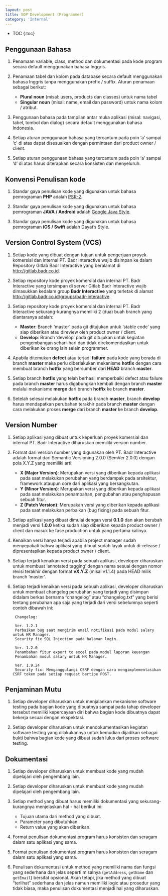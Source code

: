 ```yaml
---
layout: post
title: SOP Development (Programmer)
category: 'Internal'
---
```


* TOC
{:toc}

## Penggunaan Bahasa

1. Penamaan variable, class, method dan dokumentasi pada kode program secara default menggunakan bahasa Inggris.

2. Penamaan tabel dan kolom pada database secara default menggunakan bahasa Inggris tanpa menggunakan prefix / suffix. Aturan penamaan sebagai berikut:
    * **Plural noun** (misal: users, products dan classes) untuk nama tabel
    * **Singular noun** (misal: name, email dan password) untuk nama kolom / atribut.

3. Penggunaan bahasa pada tampilan antar muka aplikasi (misal: navigasi, tabel, tombol dan dialog) secara default menggunakan bahasa Indonesia.

4. Setiap aturan penggunaan bahasa yang tercantum pada poin ‘a’ sampai ‘c’ di atas dapat disesuaikan dengan permintaan dari product owner / client.

5. Setiap aturan penggunaan bahasa yang tercantum pada poin ‘a’ sampai ‘d’ di atas harus diterapkan secara konsisten dan menyeluruh.

<!-- break -->

## Konvensi Penulisan kode

1. Standar gaya penulisan kode yang digunakan untuk bahasa pemrograman **PHP** adalah [PSR-2](http://www.php-fig.org/psr/psr-2/).

2. Standar gaya penulisan kode yang digunakan untuk bahasa pemrograman **JAVA / Android** adalah [Google Java Style](https://google.github.io/styleguide/javaguide.html).

3. Standar gaya penulisan kode yang digunakan untuk bahasa pemrograman **iOS / Swift** adalah Dayat’s Style.

## Version Control System (VCS)

1. Setiap kode yang dibuat dengan tujuan untuk pengerjaan proyek komersial dan internal PT. Badr Interactive wajib disimpan ke dalam Repository Gitlab Badr Interactive yang beralamat di http://gitlab.badr.co.id.

2. Setiap repository kode proyek komersial dan internal PT. Badr Interactive yang tersimpan di server Gitlab Badr Interactive wajib dimasukkan kedalam group **Badr Interactive** yang terletak di alamat http://gitlab.badr.co.id/groups/badr-interactive.

3. Setiap repository kode proyek komersial dan internal PT. Badr Interactive sekurang-kurangnya memiliki 2 (dua) buah branch yang diantaranya adalah:
    * **Master**: Branch ‘master’ pada git ditujukan untuk ‘stable code’ yang siap diberikan atau direview oleh product owner / client.
    * **Develop**: Branch ‘develop’ pada git ditujukan untuk kegiatan pengembangan sehari-hari dan tidak direkomendasikan untuk diberikan ke orang lain selain programmer.

4. Apabila ditemukan **defect** atau terjadi **failure** pada kode yang berada di branch **master** maka perlu diberlakukan mekanisme **hotfix** dengan cara membuat branch **hotfix** yang bersumber dari **HEAD** branch **master**.

5. Setiap branch **hotfix** yang telah berhasil memperbaiki defect atau failure pada branch **master** harus digabungkan kembali dengan branch **master** melalui mekanisme **merge** dari branch **hotfix** ke branch **master**.

6. Setelah selesai melakukan **hotfix** pada branch **master**, branch **develop** harus mendapatkan perubahan terakhir pada branch **master** dengan cara melakukan proses **merge** dari branch **master** ke branch **develop**.

## Version Number

1. Setiap aplikasi yang dibuat untuk keperluan proyek komersial dan internal PT. Badr Interactive diharuskan memiliki version number.

2. Format dari version number yang digunakan oleh PT. Badr Interactive adalah format dari Semantic Versioning 2.0.0 (SemVer 2.0.0) dengan pola X.Y.Z yang memiliki arti:
    * **X (Major Version)**: Merupakan versi yang diberikan kepada aplikasi pada saat melakukan perubahan yang berdampak pada arsitektur, framework ataupun core dari aplikasi yang bersangkutan.
    * **Y (Minor Version)**: Merupakan versi yang diberikan kepada aplikasi pada saat melakukan penambahan, pengubahan atau penghapusan sebuah fitur.
    * **Z (Patch Version)**: Merupakan versi yang diberikan kepada aplikasi pada saat melakukan perbaikan (bug fixing) pada sebuah fitur.

3. Setiap aplikasi yang dibuat dimulai dengan versi **0.1.0** dan akan berubah menjadi versi **1.0.0** ketika sudah siap diberikan kepada product owner / client dan masuk ke fase production untuk yang pertama kalinya.

4. Kenaikan versi hanya terjadi apabila project manager sudah menyepakati bahwa aplikasi yang dibuat sudah layak untuk di-release / dipresentasikan kepada product owner / client.

5. Setiap terjadi kenaikan versi pada sebuah aplikasi, developer diharuskan untuk membuat ‘annotated tagging’ dengan nama sesuai dengan nomor revisi terakhir dengan format **vX.Y.Z** (misal v1.1.4) pada HEAD milik branch ‘master’.

5. Setiap terjadi kenaikan versi pada sebuah aplikasi, developer diharuskan untuk membuat changelog perubahan yang terjadi yang disimpan didalam berkas bernama “changelog” atau “changelog.txt” yang berisi tentang perubahan apa saja yang terjadi dari versi sebelumnya seperti contoh dibawah ini:

        Changelog:

        Ver. 1.2.1
        Perbaikan bug saat mengirim email notifikasi pada modul salary untuk HR Manager.
        Security fix SQL Injection pada halaman login.

        Ver. 1.2.0
        Penambahan fitur export to excel pada modul laporan keuangan
        Penambahan modul salary untuk HR Manager.

        Ver. 1.9.24
        Security fix: Menganggulangi CSRF dengan cara mengimplementasikan CSRF token pada setiap request bertipe POST.

## Penjaminan Mutu

1. Setiap developer diharuskan untuk menjalankan mekanisme software testing pada bagian kode yang dibuatnya sampai pada tahap developer tersebut memiliki kepercayaan diri bahwa bagian kode dibuatnya dapat bekerja sesuai dengan ekspektasi.

2. Setiap developer diharuskan untuk mendokumentasikan kegiatan software testing yang dilakukannya untuk kemudian dijadikan sebagai bukti bahwa bagian kode yang dibuat sudah lulus dari proses software testing.

## Dokumentasi

1. Setiap developer diharuskan untuk membuat kode yang mudah dipelajari oleh pengembang lain.

2. Setiap developer diharuskan untuk membuat kode yang mudah dipelajari oleh pengembang lain.

3. Setiap method yang dibuat harus memiliki dokumentasi yang sekurang-kurangnya menjelaskan hal - hal berikut ini:
    * Tujuan utama dari method yang dibuat.
    * Parameter yang dibutuhkan.
    * Return value yang akan diberikan.

4. Format penulisan dokumentasi program harus konsisten dan seragam dalam satu aplikasi yang sama.

5. Format penulisan dokumentasi program harus konsisten dan seragam dalam satu aplikasi yang sama.

6. Penulisan dokumentasi untuk method yang memiliki nama dan fungsi yang sederhana dan jelas seperti misalnya (`getAddress`, `getName` dan `getEmail`) bersifat opsional. Akan tetapi, jika method yang dibuat “terlihat” sederhana dan jelas namun memiliki logic atau prosedur yang tidak biasa, maka penulisan dokumentasi menjadi hal yang diharuskan.
